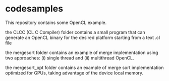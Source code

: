 # codesamples
This repository contains some OpenCL example.

the CLCC (CL C Compiler) folder contains a small program that can generate an OpenCL binary for the desired platform starting from a text .cl file

the mergesort folder contains an example of merge implementation using two approaches: (i) single thread and (ii) multithread OpenCL.

the mergesort_opt folder contains an example of merge sort implementation optimized for GPUs, taking advantage of the device local memory.
